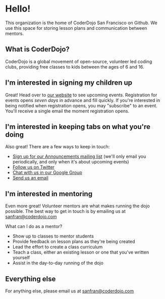 # Hello!

This organization is the home of CoderDojo San Francisco on Github. We use this space for storing lesson plans and communication between mentors.

## What is CoderDojo?

CoderDojo is a global movement of open-source, volunteer led coding clubs, providing free classes to kids between the ages of 6 and 16.

## I'm interested in signing my children up

Great! Head over to [our website](http://coderdojosf.com) to see upcoming events. Registration for events opens *seven days* in advance and fill quickly. If you're interested in being notified when registration opens, you may "subscribe" to an event. You'll receive a single email the moment registration opens.

## I'm interested in keeping tabs on what you're doing

Also great! There are a few ways to keep in touch:

* [Sign up for our Announcements mailing list](http://coderdojosf.com/#newsletter) (we'll only email you periodically, and only when it's about upcoming events)
* [Follow us on Twitter](http://twitter.com/coderdojosf)
* [Chat with us in our Google Group](https://groups.google.com/forum/#!forum/coderdojo-sanfran)
* [Send us an email](sanfran@coderdojo.com)

## I'm interested in mentoring

Even more great! Volunteer mentors are what makes running the dojo possible. The best way to get in touch is by emailing us at sanfran@coderdojo.com

What can I do as a mentor?

* Show up to classes to mentor students
* Provide feedback on lesson plans as they're being created
* Lead the effort to create a class curriculum
* Teach a class, either an existing lesson or one that you've written yourself
* Assist in the day-to-day running of the dojo

## Everything else

For anything else, please email us at sanfran@coderdojo.com
